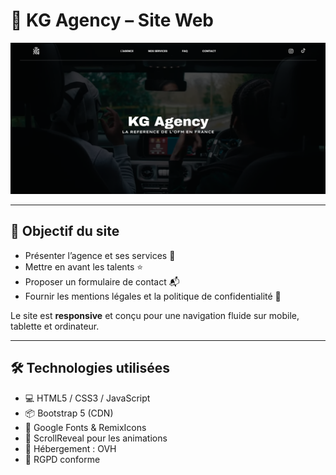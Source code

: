 # 💼 KG Agency – Site Web


<p align="center">
  <img src="assets/preview.png" alt="Aperçu du site KG Agency" width="800">
</p>

---

## 🔎 Objectif du site

- Présenter l’agence et ses services 📣  
- Mettre en avant les talents ⭐  
- Proposer un formulaire de contact 📬  
- Fournir les mentions légales et la politique de confidentialité 📄  

Le site est **responsive** et conçu pour une navigation fluide sur mobile, tablette et ordinateur.

---

## 🛠️ Technologies utilisées

- 💻 HTML5 / CSS3 / JavaScript
- 📦 Bootstrap 5 (CDN)
- 🎨 Google Fonts & RemixIcons
- 🎯 ScrollReveal pour les animations
- 📍 Hébergement : OVH 
- 🔐 RGPD conforme
  
